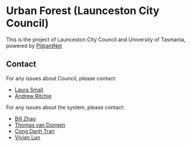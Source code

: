 # Urban Forest (Launceston City Council)

This is the project of Launceston City Council and University of 
Tasmania, powered by [Pl@antNet](https://plantnet.org/)

## Contact

For any issues about Council, please contact:
- [Laura Small](laura.small@launceston.tas.gov.au)
- [Andrew Ritchie](Andrew.Ritchie@launceston.tas.gov.au_launceston)

For any issues about the system, please contact:
- [Bill Zhao](xunyiz@utas.edu.au)
- [Thomas van Dongen](thomasvd@utas.edu.au)
- [Cong Danh Tran](cdtran@utas.edu.au)
- [Vivian Lun](xlun@utas.edu.au)

